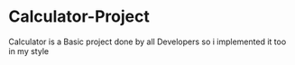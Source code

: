 # Calculator-Project
Calculator is a Basic project done by all Developers so i implemented it too in my style
